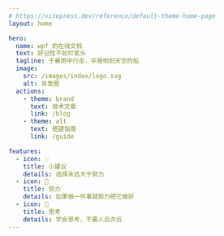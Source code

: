 ```yaml
---
# https://vitepress.dev/reference/default-theme-home-page
layout: home

hero:
  name: wpf 的在线文档
  text: 好记性不如烂笔头
  tagline: 于暴雨中行走，伞是倒划天空的船
  image:
    src: /images/index/logo.svg
    alt: 背景图
  actions:
    - theme: brand
      text: 技术文章
      link: /blog
    - theme: alt
      text: 搭建指南
      link: /guide

features:
  - icon: 💡
    title: 小建议
    details: 选择永远大于努力
  - icon: 🧗
    title: 努力
    details: 如果做一件事就努力把它做好
  - icon: 🤔
    title: 思考
    details: 学会思考，不要人云亦云
---
```


<confetti></confetti>
